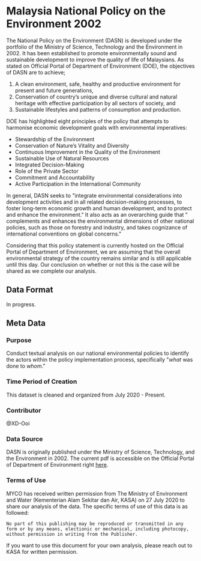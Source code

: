 # Malaysia National Policy on the Environment 2002

The National Policy on the Environment (DASN) is developed under the portfolio of the Ministry of Science, Technology and the Environment in 2002. 
It has been established to promote 
environmentally sound and sustainable development to improve the quality of life of Malaysians. As stated on Official Portal of Department of Environment (DOE), 
the objectives of DASN are to achieve; 

1. A clean environment, safe, healthy and productive environment for present and future generations, 
2. Conservation of country’s unique and diverse cultural and natural heritage with effective participation by all sectors of society, and 
3. Sustainable lifestyles and patterns of consumption and production.

DOE has highlighted eight principles of the policy that attempts to harmonise economic development goals with environmental imperatives:

* Stewardship of the Environment
* Conservation of Nature’s Vitality and Diversity
* Continuous Improvement in the Quality of the Environment
* Sustainable Use of Natural Resources
* Integrated Decision-Making
* Role of the Private Sector
* Commitment and Accountability
* Active Participation in the International Community

In general, DASN seeks to "integrate environmental considerations into development activities and in all related decision-making processes, 
to foster long-term economic growth and human development, and to protect and enhance the environment." It also acts as an overarching guide that 
" complements and enhances the environmental dimensions of other national policies, such as those on forestry and industry, 
and takes cognizance of international conventions on global concerns." 

Considering that this policy statement is currently hosted on the Official Portal of Department of Environment, we are assuming that the overall environmental strategy of the country
remains similar and is still applicable until this day. Our conclusion on whether or not this is the case will be shared as we complete our analysis.

## Data Format

In progress.

## Meta Data

### Purpose 

Conduct textual analysis on our national environmental policies to identify the actors within the policy implementation process, specifically "*what* was done to *whom*." 

### Time Period of Creation

This dataset is cleaned and organized from July 2020 - Present.

### Contributor

@XD-Ooi

### Data Source

DASN is originally published under the Ministry of Science, Technology, and the Environment in 2002. The current pdf is accessible on the Official Portal of
Department of Environment right [here](https://www.doe.gov.my/portalv1/wp-content/uploads/2013/01/dasar_alam_sekitar_negara.pdf).

### Terms of Use

MYCO has received written permission from The Ministry of Environment and Water (Kementerian Alam Sekitar dan Air, KASA) on 27 July 2020 to share our analysis of the data. The specific terms of use of this data is as followed:

`No part of this publishing may be reproduced or transmitted in any form or by any means, electionic or mechanical, including photocopy, without permission in writing from the Publisher.`

If you want to use this document for your own analysis, please reach out to KASA for written permission.




